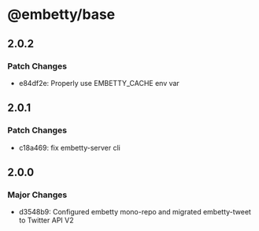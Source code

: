 # @embetty/base

## 2.0.2

### Patch Changes

- e84df2e: Properly use EMBETTY_CACHE env var

## 2.0.1

### Patch Changes

- c18a469: fix embetty-server cli

## 2.0.0

### Major Changes

- d3548b9: Configured embetty mono-repo and migrated embetty-tweet to Twitter API V2

